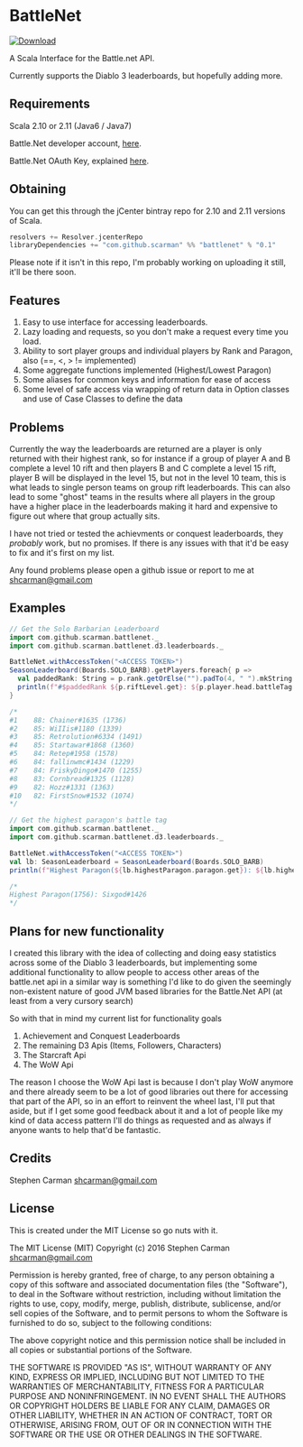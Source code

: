 # BattleNet

[![Download](https://api.bintray.com/packages/hntd187/maven/battlenet/images/download.svg) ](https://bintray.com/hntd187/maven/battlenet/_latestVersion)

A  Scala Interface for the Battle.net API.

Currently supports the Diablo 3 leaderboards, but hopefully adding more.

Requirements
--------
Scala 2.10 or 2.11 (Java6 / Java7)

Battle.Net developer account, [here](https://dev.battle.net).

Battle.Net OAuth Key, explained [here](https://dev.battle.net/docs/read/oauth).

Obtaining
--------
You can get this through the jCenter bintray repo for 2.10 and 2.11 versions of Scala.

```scala
resolvers += Resolver.jcenterRepo
libraryDependencies += "com.github.scarman" %% "battlenet" % "0.1"
```

Please note if it isn't in this repo, I'm probably working on uploading it still, it'll be there soon.

Features
--------
1. Easy to use interface for accessing leaderboards.
2. Lazy loading and requests, so you don't make a request every time you load.
3. Ability to sort player groups and individual players by Rank and Paragon, also (==, <, > != implemented)
4. Some aggregate functions implemented (Highest/Lowest Paragon)
5. Some aliases for common keys and information for ease of access
6. Some level of safe access via wrapping of return data in Option classes and use of Case Classes to define the data

Problems
--------
Currently the way the leaderboards are returned are a player is only returned with their highest rank, so for instance if a group
of player A and B complete a level 10 rift and then players B and C complete a level 15 rift, player B will be displayed in the
level 15, but not in the level 10 team, this is what leads to single person teams on group rift leaderboards. This can also lead
to some "ghost" teams in the results where all players in the group have a higher place in the leaderboards making it hard and expensive
to figure out where that group actually sits.

I have not tried or tested the achievments or conquest leaderboards, they _probably_ work, but no promises. If there is any issues
with that it'd be easy to fix and it's first on my list.

Any found problems please open a github issue or report to me at [shcarman@gmail.com](mailto:shcarman@gmail.com)

Examples
-------
```scala
// Get the Solo Barbarian Leaderboard
import com.github.scarman.battlenet._
import com.github.scarman.battlenet.d3.leaderboards._

BattleNet.withAccessToken("<ACCESS TOKEN>")
SeasonLeaderboard(Boards.SOLO_BARB).getPlayers.foreach{ p =>
  val paddedRank: String = p.rank.getOrElse("").padTo(4, " ").mkString
  println(f"#$paddedRank ${p.riftLevel.get}: ${p.player.head.battleTag.get} (${p.player.head.paragon.get})")
}

/*
#1    88: Chainer#1635 (1736)
#2    85: WiIIis#1180 (1339)
#3    85: Retrolution#6334 (1491)
#4    85: Startawar#1868 (1360)
#5    84: Retep#1958 (1578)
#6    84: fallinwmc#1434 (1229)
#7    84: FriskyDingo#1470 (1255)
#8    83: Cornbread#1325 (1128)
#9    82: Hozz#1331 (1363)
#10   82: FirstSnow#1532 (1074)
*/
```

```scala
// Get the highest paragon's battle tag
import com.github.scarman.battlenet._
import com.github.scarman.battlenet.d3.leaderboards._

BattleNet.withAccessToken("<ACCESS TOKEN>")
val lb: SeasonLeaderboard = SeasonLeaderboard(Boards.SOLO_BARB)
println(f"Highest Paragon(${lb.highestParagon.paragon.get}): ${lb.highestParagon.battleTag.get}")

/*
Highest Paragon(1756): Sixgod#1426
*/
```

Plans for new functionality
-------
I created this library with the idea of collecting and doing easy statistics across some of the Diablo 3 leaderboards, but
implementing some additional functionality to allow people to access other areas of the battle.net api in a similar way is something
I'd like to do given the seemingly non-existent nature of good JVM based libraries for the Battle.Net API (at least from a very cursory search)

So with that in mind my current list for functionality goals

1. Achievement and Conquest Leaderboards
2. The remaining D3 Apis (Items, Followers, Characters)
3. The Starcraft Api
4. The WoW Api

The reason I choose the WoW Api last is because I don't play WoW anymore and there already seem to be a lot of good libraries out there for accessing
that part of the API, so in an effort to reinvent the wheel last, I'll put that aside, but if I get some good feedback about it and a lot of people like my kind
of data access pattern I'll do things as requested and as always if anyone wants to help that'd be fantastic.

Credits
-------
Stephen Carman [<shcarman@gmail.com>](mailto:shcarman@gmail.com)

License
-------
This is created under the MIT License so go nuts with it.

The MIT License (MIT)
Copyright (c) 2016 Stephen Carman <shcarman@gmail.com>

Permission is hereby granted, free of charge, to any person obtaining a copy of this software and associated documentation files (the "Software"), to deal in the Software without restriction, including without limitation the rights to use, copy, modify, merge, publish, distribute, sublicense, and/or sell copies of the Software, and to permit persons to whom the Software is furnished to do so, subject to the following conditions:

The above copyright notice and this permission notice shall be included in all copies or substantial portions of the Software.

THE SOFTWARE IS PROVIDED "AS IS", WITHOUT WARRANTY OF ANY KIND, EXPRESS OR IMPLIED, INCLUDING BUT NOT LIMITED TO THE WARRANTIES OF MERCHANTABILITY, FITNESS FOR A PARTICULAR PURPOSE AND NONINFRINGEMENT. IN NO EVENT SHALL THE AUTHORS OR COPYRIGHT HOLDERS BE LIABLE FOR ANY CLAIM, DAMAGES OR OTHER LIABILITY, WHETHER IN AN ACTION OF CONTRACT, TORT OR OTHERWISE, ARISING FROM, OUT OF OR IN CONNECTION WITH THE SOFTWARE OR THE USE OR OTHER DEALINGS IN THE SOFTWARE.
